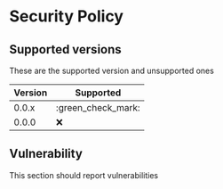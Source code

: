 # Security Policy

## Supported versions

These are the supported version and unsupported ones

|Version|Supported|
|-------|---------|
|0.0.x|:green_check_mark:|
|0.0.0|:x:|

## Vulnerability

This section should report vulnerabilities
